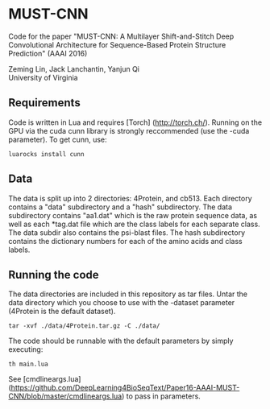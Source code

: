 # MUST-CNN

Code for the paper "MUST-CNN:	A	Multilayer	Shift-and-Stitch	Deep	Convolutional	Architecture	for	Sequence-Based Protein	Structure	Prediction" (AAAI 2016)

Zeming Lin, Jack Lanchantin, Yanjun Qi <br />
University of Virginia


## Requirements
Code is written in Lua and requires [Torch] (http://torch.ch/). Running on the GPU via the cuda cunn library is strongly reccommended (use the -cuda parameter). To get cunn, use: 

``luarocks install cunn``

## Data
The data is split up into 2 directories: 4Protein, and cb513. Each directory contains a "data" subdirectory and a "hash" subdirectory. The data subdirectory contains "aa1.dat" which is the raw protein sequence data, as well as each *tag.dat file which are the class labels for each separate class. The data subdir also contains the psi-blast files. The hash subdirectory contains the dictionary numbers for each of the amino acids and class labels.



## Running the code
The data directories are included in this repository as tar files. Untar the data directory which you choose to use with the -dataset parameter (4Protein is the default dataset).

``tar -xvf ./data/4Protein.tar.gz -C ./data/``

The code should be runnable with the default parameters by simply executing: 

``th main.lua``

See [cmdlineargs.lua] (https://github.com/DeepLearning4BioSeqText/Paper16-AAAI-MUST-CNN/blob/master/cmdlineargs.lua) to pass in parameters.



